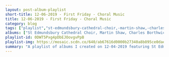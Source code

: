 ```yaml
---
layout: post-album-playlist
short-title: 12-06-2019 - First Friday - Choral Music
title: 12-06-2019 - First Friday - Choral Music
category: blog
tags: ["playlist","st-edmundsbury-cathedral-choir,-martin-shaw,-charles-borthwick,-richard-parker,-samuel-rathbone,-scott-farrell","chanticleer","john-tavener,-the-temple-church-choir,-stephen-layton","the-sixteen","boris-ord,-queens'-college-choir,-cambridge,-queens'-chapel-players,-silas-wollston","anonymous,-choir-of-king's-college,-cambridge,-david-briggs,-stephen-cleobury","martin-shaw,-the-queen's-six","robert-shaw-chorale","various-artists"]
albums: ["St Edmundsbury Cathedral Choir, Martin Shaw, Charles Borthwick, Richard Parker, Samuel Rathbone, Scott Farrell - Advent to Candlemass","Chanticleer - Our Favorite Carols","John Tavener, The Temple Church Choir, Stephen Layton - The John Tavener Collection","The Sixteen - A Traditional Christmas Carol Collection, Vol. II","Boris Ord, Queens' College Choir, Cambridge, Queens' Chapel Players, Silas Wollston - And Comes The Day: Carols and Antiphons for Advent","Anonymous, Choir of King's College, Cambridge, David Briggs, Stephen Cleobury - O Come All Ye Faithful - Favourite Christmas Carols","Martin Shaw, The Queen's Six - Lo, How a Rose E'er Blooming","Robert Shaw Chorale - Christmas Hymns and Carols, Vol 1 (Expanded)","Various Artists - Christmas"]
playlist-id: 0DWT5Pxg4pDbEJOovgvPpB
playlist-img: https://mosaic.scdn.co/640/ab67616d0000b27340a8b895ce0daee7c49f6a1fab67616d0000b27359ae9a5da731f61c7d399082ab67616d0000b273623db01c436e129510dfe951ab67616d0000b2737e5f3605d732f5de36a22a5a
summary: "A playlist of albums I created on 12-04-2019 featuring St Edmundsbury Cathedral Choir, Martin Shaw, Charles Borthwick, Richard Parker, Samuel Rathbone, Scott Farrell, Chanticleer, John Tavener, The Temple Church Choir, Stephen Layton, The Sixteen, Boris Ord, Queens' College Choir, Cambridge, Queens' Chapel Players, Silas Wollston, Anonymous, Choir of King's College, Cambridge, David Briggs, Stephen Cleobury, Martin Shaw, The Queen's Six, Robert Shaw Chorale, and Various Artists."
---
```

